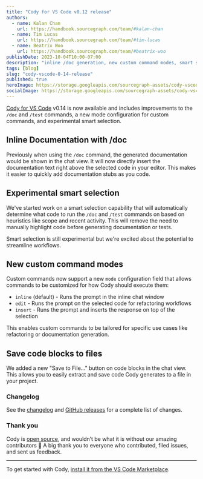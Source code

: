 ```yaml
---
title: "Cody for VS Code v0.12 release"
authors:
  - name: Kalan Chan
    url: https://handbook.sourcegraph.com/team/#kalan-chan
  - name: Tim Lucas
    url: https://handbook.sourcegraph.com/team/#tim-lucas
  - name: Beatrix Woo
    url: https://handbook.sourcegraph.com/team/#beatrix-woo  
publishDate: 2023-10-04T10:00-07:00
description: "inline /doc generation, new custom command modes, smart selection context, and saving chat code to files."
tags: [blog]
slug: "cody-vscode-0-14-release"
published: true
heroImage: https://storage.googleapis.com/sourcegraph-assets/cody-vscode-0.14.0-og-image.jpg
socialImage: https://storage.googleapis.com/sourcegraph-assets/cody-vscode-0.14.0-og-image.jpg
---
```


[Cody for VS Code](https://marketplace.visualstudio.com/items?itemName=sourcegraph.cody-ai) v0.14 is now available and includes improvements to the `/doc` and `/test` commands, a new mode configuration for custom commands, and experimental smart selection.

## Inline Documentation with /doc

Previously when using the `/doc` command, the generated documentation would be shown in the chat view. It will now directly insert the documentation text right above the selected code in your editor. This makes it easier to quickly add documentation stubs as you code.

<!-- TODO add example screenshot here -->

## Experimental smart selection

We've started work on a smart selection capability that will automatically determine what code to run the `/doc` and `/test` commands on based on heuristics like scope and recent activity. This will remove the need to manually highlight code before generating documentation or tests.

Smart selection is still experimental but we're excited about the potential to streamline workflows. 

<!-- TODO add example screenshot here -->

## New custom command modes 

Custom commands now support a new `mode` configuration field that allows commands to be customized for how Cody should execute them:

- `inline` (default) - Runs the prompt in the inline chat window 
- `edit` - Runs the prompt on the selected code for refactoring workflows
- `insert` - Runs the prompt and inserts the response on top of the selection

This enables custom commands to be tailored for specific use cases like refactoring or documentation generation.

<!-- TODO add example screenshot here -->

## Save code blocks to files

We added a new "Save to File..." button on code blocks in the chat view. This allows you to easily extract and save code Cody generates to a file in your project.

<!-- TODO add example screenshot here -->


### Changelog

See the [changelog](https://github.com/sourcegraph/cody/blob/main/vscode/CHANGELOG.md) and [GitHub releases](https://github.com/sourcegraph/cody/releases) for a complete list of changes.

### Thank you

Cody is [open source](https://github.com/sourcegraph/cody), and wouldn’t be what it is without our amazing contributors 💖 A big thank you to everyone who contributed, filed issues, and sent us feedback.

<hr style={{marginTop:"2rem",marginBottom:"2rem"}} />

To get started with Cody, [install it from the VS Code Marketplace](https://marketplace.visualstudio.com/items?itemName=sourcegraph.cody-ai).
